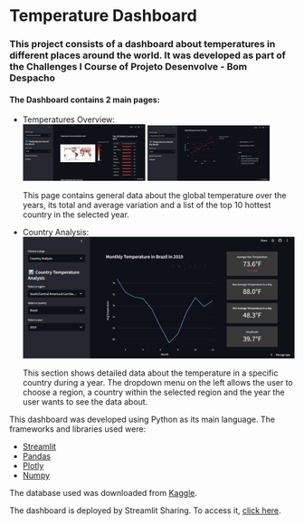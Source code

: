 # Temperature Dashboard

<body>
  <h3>This project consists of a dashboard about temperatures in different places around the world. It was developed as part of the Challenges I Course of Projeto Desenvolve - Bom Despacho </h3>
  <h4>The Dashboard contains 2 main pages:</h4>
  <ul>
    <li>Temperatures Overview:</li>
    <img src = 'prints/print_1.png' style="display: inline-block;width: 45%;">
    <img src = 'prints/print_3.png' style="display: inline-block; width:45%">
    <p>This page contains general data about the global temperature over the years, its total and average variation and a list of the top 10 hottest country in the selected year. </p>
    <li>
      Country Analysis:
    </li>
    <img src='prints/print_2.png'>
    <p>This section shows detailed data about the temperature in a specific country during a year. The dropdown menu on the left allows the user to choose a region, a country within the selected region and the year the user wants to see the data about.</p>
  </ul>
  <div>
    This dashboard was developed using Python as its main language. The frameworks and libraries used were:
    <ul>
      <li><a href= 'https://streamlit.io/' target="_blank">Streamlit</a></li>
      <li><a href= 'https://pandas.pydata.org/'>Pandas</a></li>
      <li><a href= 'https://plotly.com/'>Plotly</a></li>
      <li><a href= 'https://numpy.org/'>Numpy</a></li>
    </ul>
  </div>
  <div>
    <p>The database used was downloaded from <a href= 'https://www.kaggle.com/datasets/sudalairajkumar/daily-temperature-of-major-cities'>Kaggle</a>.</p>
    <p>The dashboard is deployed by Streamlit Sharing. To access it, <a href='https://temperaturedashboard.streamlit.app/'>click here</a>.</p>
  </div>
</body>
